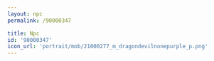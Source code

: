 ```yaml
---
layout: npc
permalink: /90000347

title: Npc
id: '90000347'
icon_url: 'portrait/mob/21000277_m_dragondevilnonepurple_p.png'
---
```

